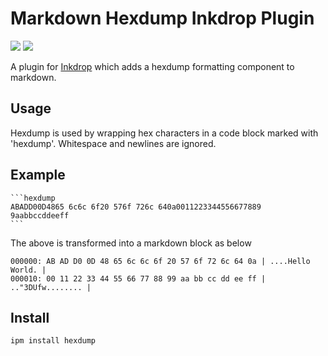 # Markdown Hexdump Inkdrop Plugin 
![](https://inkdrop-plugin-badge.vercel.app/api/version/hexdump) ![](https://inkdrop-plugin-badge.vercel.app/api/downloads/hexdump)

A plugin for [Inkdrop](https://www.inkdrop.info/) which adds a hexdump formatting component to markdown.

## Usage
Hexdump is used by wrapping hex characters in a code block marked with 'hexdump'. Whitespace and newlines are ignored.

## Example

    ```hexdump
    ABADD00D4865 6c6c 6f20 576f 726c 640a0011223344556677889
    9aabbccddeeff
    ```

The above is transformed into a markdown block as below
```
000000: AB AD D0 0D 48 65 6c 6c 6f 20 57 6f 72 6c 64 0a | ....Hello World. |
000010: 00 11 22 33 44 55 66 77 88 99 aa bb cc dd ee ff | .."3DUfw........ |
```
## Install

```sh
ipm install hexdump
```
